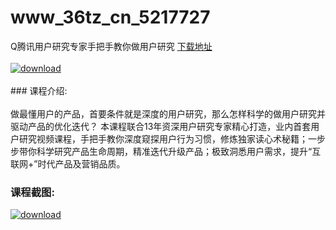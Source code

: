 # www_36tz_cn_5217727
Q腾讯用户研究专家手把手教你做用户研究
[下载地址](http://www.36tz.cn/article/5217727 "下载地址")
<br/></br>[![download](http://36tz.cn/muke_img/2021_01_1-75-300x221.png "下载地址")](http://www.36tz.cn/article/5217727 "下载地址")
<br/></br>### 课程介绍:<br/></br>做最懂用户的产品，首要条件就是深度的用户研究，那么怎样科学的做用户研究并驱动产品的优化迭代？
本课程联合13年资深用户研究专家精心打造，业内首套用户研究视频课程，手把手教你深度窥探用户行为习惯，修炼独家读心术秘籍；一步步带你科学研究产品生命周期，精准迭代升级产品；极致洞悉用户需求，提升“互联网+”时代产品及营销品质。

### 课程截图:
[![download](http://36tz.cn/muke_img/2021_01_2-88.png "下载地址")](http://www.36tz.cn/article/5217727 "下载地址")
